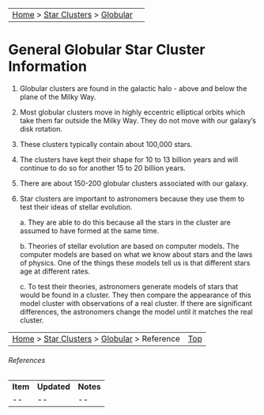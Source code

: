 |    |    |
|:---|---:|
|[Home](/notes/#object-notes) > [Star Clusters](/notes/#star-clusters) > [Globular](!globular_cluster_info) |  |

# General Globular Star Cluster Information

1.	Globular clusters are found in the galactic halo - above and below the plane of the Milky Way.

2.	Most globular clusters move in highly eccentric elliptical orbits which take them far outside the Milky Way.  They do not move with our galaxy’s disk rotation.

3.	These clusters typically contain about 100,000 stars.

4.	The clusters have kept their shape for 10 to 13 billion years and will continue to do so for another 15 to 20 billion years.

5.	There are about 150-200 globular clusters associated with our galaxy.

6.	Star clusters are important to astronomers because they use them to test their ideas of stellar evolution.

    a.	They are able to do this because all the stars in the cluster are assumed to have formed at the same time.  

    b.	Theories of stellar evolution are based on computer models. The computer models are based on what we know about stars and the laws of physics.  One of the things these models tell us is that different stars age at different rates.

    c.	To test their theories, astronomers generate models of stars that would be found in a cluster.  They then compare the appearance of this model cluster with observations of a real cluster. If there are significant differences, the astronomers change the model until it matches the real cluster.

|    |    |
|:---|---:|
|[Home](/notes/#object-notes) > [Star Clusters](/notes/#star-clusters) > [Globular](!globular_cluster_info) > Reference|[Top](!globular_cluster_info)  |

###### References

|   |   |   |
|---|---|---|
|**Item**|**Updated**|**Notes**|
| -- | -- | -- |
